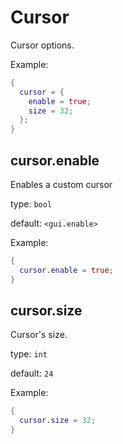 # Cursor

Cursor options.

Example:
```nix
{
  cursor = {
    enable = true;
    size = 32;
  };
}
```

## cursor.enable
Enables a custom cursor

type: `bool`

default: `<gui.enable>`

Example:
```nix
{
  cursor.enable = true;
}
```

## cursor.size
Cursor's size.

type: `int`

default: `24`

Example:
```nix
{
  cursor.size = 32;
}
```
